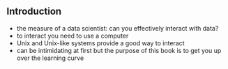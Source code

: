 ## Introduction

- the measure of a data scientist: can you effectively interact with data?
- to interact you need to use a computer
- Unix and Unix-like systems provide a good way to interact
- can be intimidating at first but the purpose of this book is to get you up over the learning curve